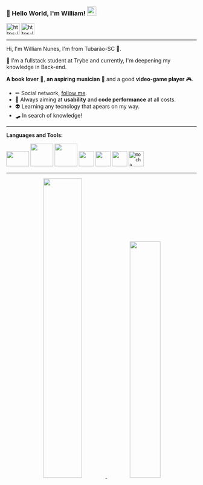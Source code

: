 ### 👋 Hello World, I'm William!  <img src="https://github.com/TheDudeThatCode/TheDudeThatCode/blob/master/Assets/Earth.gif" width="24px">

<p align="left">
<a href="https://www.linkedin.com/in/williamnunesdev/" target="blank"><img align="center" src="https://raw.githubusercontent.com/rahuldkjain/github-profile-readme-generator/master/src/images/icons/Social/linked-in-alt.svg" alt="https://www.linkedin.com/in/williamnunesdev/" height="30" width="35" /></a>
<a href="https://www.instagram.com/williamns15/" target="blank"><img align="center" src="https://raw.githubusercontent.com/rahuldkjain/github-profile-readme-generator/master/src/images/icons/Social/instagram.svg" alt="https://www.instagram.com/williamns15/" height="30" width="35" /></a>
</p>

---- 

Hi, I'm William Nunes, I'm from Tubarão-SC 💚.

📖️ I'm a fullstack student at Trybe and currently, I'm deepening my knowledge in Back-end.
    
**A book lover** 📕, **an aspiring musician** 🎸 and a good **video-game player** 🎮. 

* ✏ Social network, [follow me](https://www.linkedin.com/in/williamnunesdev/). 
* 💫 Always aiming at **usability** and **code performance** at all costs. 
* 👽 Learning any tecnology that apears on my way.
* 🛹 In search of knowledge!

----

**Languages and Tools:**  

<code><img width="60" height="40" src="https://cdn.jsdelivr.net/gh/devicons/devicon/icons/nodejs/nodejs-original.svg" /></code>
<code><img width="60" height="60" src="https://cdn.jsdelivr.net/gh/devicons/devicon/icons/express/express-original-wordmark.svg" /></code>
<code><img width="60" height="60" src="https://cdn.jsdelivr.net/gh/devicons/devicon/icons/mysql/mysql-original-wordmark.svg" /></code>
<code><img width="40" height="40" src="https://cdn.jsdelivr.net/gh/devicons/devicon/icons/docker/docker-original-wordmark.svg" /></code>
<code><img width="40" height="40" src="https://cdn.jsdelivr.net/gh/devicons/devicon/icons/sequelize/sequelize-original.svg" /></code>
<code><img width="40" height="40" src="https://cdn.jsdelivr.net/gh/devicons/devicon/icons/git/git-original.svg" /></code>
<code><img src="https://www.vectorlogo.zone/logos/mochajs/mochajs-icon.svg" alt="mocha" width="40" height="40"/></code>

----
  
<div align="center">
  <a href="https://github.com/WilliamNunes905">
  <img width="45%" src="https://github-readme-stats-sigma-five.vercel.app/api?username=WilliamNunes905&show_icons=true&theme=dark&include_all_commits=true&count_private=true&bg_color=DEG,000080,4682B4&text_color=F8F8FF"/>
      
  <img width="40%" src="https://github-readme-stats-sigma-five.vercel.app/api/top-langs/?username=WilliamNunes905&layout=compact&langs_count=10&theme=dark&bg_color=DEG,000080,4682B4&text_color=F8F8FF"/>
</div>

